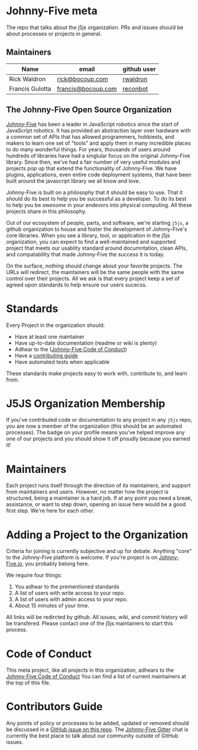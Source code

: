 # Johnny-Five meta
The repo that talks about the j5js organization. PRs and issues should be about processes or projects in general.

## Maintainers

| Name             | email              | github user                             |
| --- | --- | --- |
| Rick Waldron     | rick@bocoup.com    | [rwaldron](https://github.com/rwaldron) | 
| Francis Gulotta  | francis@bocoup.com | [reconbot](https://github.com/reconbot) |


## The Johnny-Five Open Source Organization

[Johnny-Five](https://github.com/rwaldron/johnny-five) has been a leader in JavaScript robotics since the start of JavaScript robotics. It has provided an abstraction layer over hardware with a common set of APIs that has allowed programmers, hobbiests, and makers to learn one set of "tools" and apply them in many incredible places to do many wonderful things. For years, thousands of users around hundreds of libraries have had a singlular focus on the original Johnny-Five library. Since then, we've had a fair number of very useful modules and projects pop up that extend the functionality of Johnny-Five. We have plugins, applications, even entire code deployment systems, that have been built around the javascript library we all know and love. 

Johnny-Five is built on a philosophy that it should be easy to use. That it should do its best to help you be successful as a developer. To do its best to help you be *awesome* in your endevors into physical computing. All these projects share in this philosophy.

Out of our ecosystem of people, parts, and software, we're starting `j5js`, a github organization to house and foster the development of Johnny-Five's core libraries. When you see a library, tool, or application in the j5js organization, you can expect to find a well-maintained and supported project that meets our usablity standard around documntation, clean APIs, and compatability that made Johnny-Five the success it is today.

On the surface, nothing should change about your favorite projects. The URLs will redirect, the maintainers will be the same people with the same control over their projects. All we ask is that every project keep a set of agreed upon standards to help ensure our users sucecss.

# Standards
Every Project in the organization should:

 - Have at least one maintainer
 - Have up-to-date documentation (readme or wiki is plenty)
 - Adhear to the ([Johnny-Five Code of Conduct](https://github.com/rwaldron/johnny-five/blob/master/CODE_OF_CONDUCT.md))
 - Have a [contributing guide](https://github.com/rwaldron/johnny-five/blob/master/CONTRIBUTING.md)
 - Have automated tests when applicable

These standards make projects easy to work with, contribute to, and learn from.

# J5JS Organization Membership

If you've contributed code or documentation to any project in any `j5js` repo, you are now a member of the organization (this should be an automated processes). The badge on your profile means you've helped improve any one of our projects and you should show it off proudly because you earned it!

# Maintainers

Each project runs itself through the direction of its maintainers, and support from maintainers and users. However, no matter how the project is structured, being a maintainer is a hard job. If at any point you need a break, assistance, or want to step down, opening an issue here would be a good first step. We're here for each other.

# Adding a Project to the Organization

Criteria for joining is currently subjective and up for debate. Anything "core" to the Johnny-Five platform is welcome. If you're project is on [Johnny-Five.io](http://johnny-five.io/), you probably belong here.

We require four things:

1. You adhear to the prementioned standards
1. A list of users with write access to your repo.
2. A list of users with admin access to your repo.
3. About 15 minutes of your time.

All links will be redircted by github. All issues, wiki, and commit history will be transfered. Please contact one of the j5js maintainers to start this process.

# Code of Conduct 
This meta project, like all projects in this organization, adhears to the [Johnny-Five Code of Conduct](https://github.com/rwaldron/johnny-five/blob/master/CODE_OF_CONDUCT.md) You can find a list of current maintainers at the top of this file. 

# Contributors Guide

Any points of policy or processes to be added, updated or removed should be discussed in a [GitHub issue on this repo](https://github.com/j5js/meta/issues/new). The [Johnny-Five Gitter](https://gitter.im/rwaldron/johnny-five) chat is currently the best place to talk about our community outside of GitHub issues.
